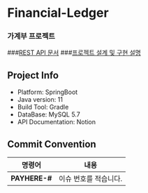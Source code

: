 # Financial-Ledger

### 가계부 프로젝트

###[REST API 문서](https://solchan98.notion.site/Financial-Ledger-API-d96faba4d6a045359d668fe547db2709)
###[프로젝트 설계 및 구현 설명](https://github.com/solchan98/Financial-Ledger/blob/develop/EXPLAIN.md)

## Project Info

- Platform: SpringBoot
- Java version: 11
- Build Tool: Gradle
- DataBase: MySQL 5.7
- API Documentation: Notion
  </br>

## Commit Convention

|    명령어    |                 내용                  |
| :----------: | :-----------------------------------: |
|**PAYHERE-#**|       이슈 번호를 적습니다.       |

</br>

